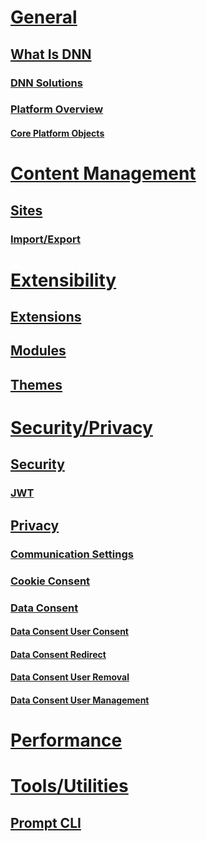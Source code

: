 # [General](xref:general)
## [What Is DNN](xref:dnn)
### [DNN Solutions](xref:dnn-overview)
### [Platform Overview](xref:platform-overview-overview)
#### [Core Platform Objects](xref:platform-overview-core-objects)
# [Content Management](xref:content-management)
## [Sites](xref:sites)
### [Import/Export](xref:import-export)
# [Extensibility](xref:extensibility)
## [Extensions](xref:extensions)
## [Modules](xref:modules)
## [Themes](xref:themes)
# [Security/Privacy](xref:features-security-privacy)
## [Security](xref:platform-overview-security)
### [JWT](xref:jwt)
## [Privacy](xref:privacy)
### [Communication Settings](xref:privacy-communication-settings)
### [Cookie Consent](xref:cookie-consent)
### [Data Consent](xref:data-consent-overview)
#### [Data Consent User Consent](xref:data-consent-user-consent)
#### [Data Consent Redirect](xref:data-consent-redirect)
#### [Data Consent User Removal](xref:data-consent-user-delete)
#### [Data Consent User Management](xref:data-consent-user-management)
# [Performance](xref:features-performance)
# [Tools/Utilities](xref:features-tools-utilities)
## [Prompt CLI](xref:prompt)
